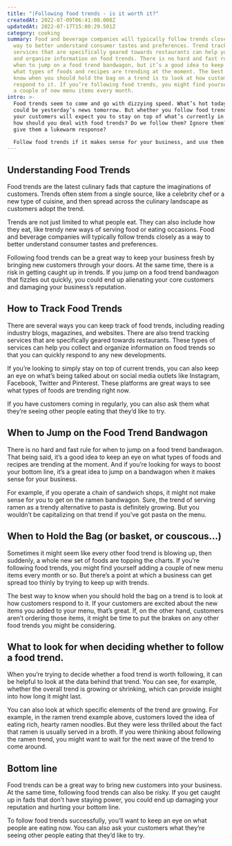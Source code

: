 ```yaml
---
title: "|Following food trends - is it worth it?"
createdAt: 2022-07-09T06:41:08.008Z
updatedAt: 2022-07-17T15:00:29.501Z
category: cooking
summary: Food and beverage companies will typically follow trends closely as a
  way to better understand consumer tastes and preferences. Trend tracking
  services that are specifically geared towards restaurants can help you collect
  and organize information on food trends. There is no hard and fast rule for
  when to jump on a food trend bandwagon, but it’s a good idea to keep an eye on
  what types of foods and recipes are trending at the moment. The best way to
  know when you should hold the bag on a trend is to look at how customers
  respond to it. If you’re following food trends, you might find yourself adding
  a couple of new menu items every month.
intro: >-
  Food trends seem to come and go with dizzying speed. What’s hot today
  could be yesterday’s news tomorrow. But whether you follow food trends or not,
  your customers will expect you to stay on top of what’s currently in vogue. So
  how should you deal with food trends? Do we follow them? Ignore them? Or just
  give them a lukewarm response?

  Follow food trends if it makes sense for your business, and use them as a way to stay ahead of competitors and gain new customers. Following trends gives your business an opportunity to attract new customers by keeping your place relevant with the latest tastes and preferences. At the same time, ignoring popular foods can also be risky as that can alienate potential patrons who are looking for those options when they come to dine at your establishment.
---
```


## Understanding Food Trends

Food trends are the latest culinary fads that capture the imaginations of customers. Trends often stem from a single source, like a celebrity chef or a new type of cuisine, and then spread across the culinary landscape as customers adopt the trend.

Trends are not just limited to what people eat. They can also include how they eat, like trendy new ways of serving food or eating occasions. Food and beverage companies will typically follow trends closely as a way to better understand consumer tastes and preferences.

Following food trends can be a great way to keep your business fresh by bringing new customers through your doors. At the same time, there is a risk in getting caught up in trends. If you jump on a food trend bandwagon that fizzles out quickly, you could end up alienating your core customers and damaging your business’s reputation.

## How to Track Food Trends

There are several ways you can keep track of food trends, including reading industry blogs, magazines, and websites. There are also trend tracking services that are specifically geared towards restaurants. These types of services can help you collect and organize information on food trends so that you can quickly respond to any new developments.

If you’re looking to simply stay on top of current trends, you can also keep an eye on what’s being talked about on social media outlets like Instagram, Facebook, Twitter and Pinterest. These platforms are great ways to see what types of foods are trending right now.

If you have customers coming in regularly, you can also ask them what they’re seeing other people eating that they’d like to try.

## When to Jump on the Food Trend Bandwagon

There is no hard and fast rule for when to jump on a food trend bandwagon. That being said, it’s a good idea to keep an eye on what types of foods and recipes are trending at the moment. And if you’re looking for ways to boost your bottom line, it’s a great idea to jump on a bandwagon when it makes sense for your business.

For example, if you operate a chain of sandwich shops, it might not make sense for you to get on the ramen bandwagon. Sure, the trend of serving ramen as a trendy alternative to pasta is definitely growing. But you wouldn’t be capitalizing on that trend if you’ve got pasta on the menu.

## When to Hold the Bag (or basket, or couscous…)

Sometimes it might seem like every other food trend is blowing up, then suddenly, a whole new set of foods are topping the charts. If you’re following food trends, you might find yourself adding a couple of new menu items every month or so. But there’s a point at which a business can get spread too thinly by trying to keep up with trends.

The best way to know when you should hold the bag on a trend is to look at how customers respond to it. If your customers are excited about the new items you added to your menu, that’s great. If, on the other hand, customers aren’t ordering those items, it might be time to put the brakes on any other food trends you might be considering.

## What to look for when deciding whether to follow a food trend.

When you’re trying to decide whether a food trend is worth following, it can be helpful to look at the data behind that trend. You can see, for example, whether the overall trend is growing or shrinking, which can provide insight into how long it might last.

You can also look at which specific elements of the trend are growing. For example, in the ramen trend example above, customers loved the idea of eating rich, hearty ramen noodles. But they were less thrilled about the fact that ramen is usually served in a broth. If you were thinking about following the ramen trend, you might want to wait for the next wave of the trend to come around.

## Bottom line

Food trends can be a great way to bring new customers into your business. At the same time, following food trends can also be risky. If you get caught up in fads that don’t have staying power, you could end up damaging your reputation and hurting your bottom line.

To follow food trends successfully, you’ll want to keep an eye on what people are eating now. You can also ask your customers what they’re seeing other people eating that they’d like to try.
